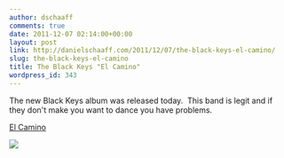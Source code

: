 ```yaml
---
author: dschaaff
comments: true
date: 2011-12-07 02:14:00+00:00
layout: post
link: http://danielschaaff.com/2011/12/07/the-black-keys-el-camino/
slug: the-black-keys-el-camino
title: The Black Keys "El Camino"
wordpress_id: 343
---
```


The new Black Keys album was released today.  This band is legit and if they don't make you want to dance you have problems.




[El Camino](http://itunes.apple.com/us/album/el-camino/id475545948)





![](http://cdn.stereogum.com/files/2011/11/The-Black-Keys-El-Camino1.jpg)
